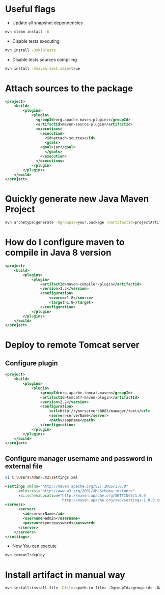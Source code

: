 # Useful flags
* Update all snapshot dependencies 
```bash
mvn clean install -U
```

* Disable tests executing
```bash
mvn install -DskipTests
```

* Disable tests sources compiling
```bash
mvn install -Dmaven.test.skip=true
```

# Attach sources to the package
```xml
<project>
	<build>
		<plugins>
			<plugin>
			  <groupId>org.apache.maven.plugins</groupId>
			  <artifactId>maven-source-plugin</artifactId>
			  <executions>
			    <execution>
			      <id>attach-sources</id>
			      <goals>
				<goal>jar</goal>
			      </goals>
			    </execution>
			  </executions>
			</plugin>
		</plugins>
	</build>
</project>
```
# Quickly generate new Java Maven Project
```bash
mvn archetype:generate -DgroupId=your.package -DartifactId=projectArtifactId -DarchetypeArtifactId=maven-archetype-quickstart -DinteractiveMode=false

```

# How do I configure maven to compile in Java 8 version
```xml
<project>
    <build>
        <plugins>
            <plugin>
                <artifactId>maven-compiler-plugin</artifactId>
                <version>3.3</version>
                <configuration>
                    <source>1.8</source>
                    <target>1.8</target>
                </configuration>
            </plugin>
        </plugins>
    </build>
</project>
```

# Deploy to remote Tomcat server
## Configure plugin
```xml
<project>
    <build>
		<plugins>
			<plugin>
				<groupId>org.apache.tomcat.maven</groupId>
				<artifactId>tomcat7-maven-plugin</artifactId>
				<version>2.2</version>
				<configuration>
					<url>http://yourserver:8083/manager/text</url>
					<server>serverName</server>
					<path>/appname</path>
				</configuration>
			</plugin>
		</plugins>
	</build>
</project>
```
## Configure manager username and password in external file
```bash
vi C:\Users\Adam\.m2\settings.xml
```

```xml
<settings xmlns="http://maven.apache.org/SETTINGS/1.0.0"
      xmlns:xsi="http://www.w3.org/2001/XMLSchema-instance"
      xsi:schemaLocation="http://maven.apache.org/SETTINGS/1.0.0
                          http://maven.apache.org/xsd/settings-1.0.0.xsd">
<servers>
      <server>
        <id>serverName</id>
        <username>admin</username>
        <password>yourpassword</password>
      </server>
	</servers>
</settings>
```
* Now You can execute 
```bash
mvn tomcat7:deploy
``` 

# Install artifact in manual way
```bash
mvn install:install-file -Dfile=<path-to-file> -DgroupId=<group-id> -DartifactId=<artifact-id> -Dversion=<version> -Dpackaging=<packaging>
```
